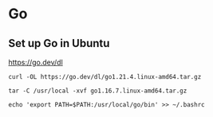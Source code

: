 # Go

## Set up Go in Ubuntu

https://go.dev/dl

```shell
curl -OL https://go.dev/dl/go1.21.4.linux-amd64.tar.gz
```

```shell
tar -C /usr/local -xvf go1.16.7.linux-amd64.tar.gz
```

```shell
echo 'export PATH=$PATH:/usr/local/go/bin' >> ~/.bashrc
```
